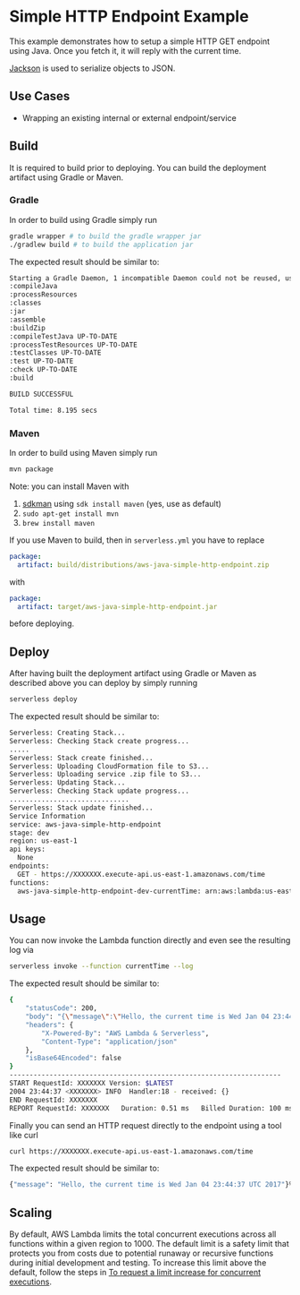 <!--
title: 'AWS Simple HTTP Endpoint example in Java'
description: 'This example demonstrates how to setup a simple HTTP GET endpoint using Java. Once you fetch it, it will reply with the current time.'
layout: Doc
framework: v1
platform: AWS
language: Java
priority: 10
authorLink: 'https://github.com/DoWhileGeek'
authorName: 'Joeseph Rodrigues'
authorAvatar: 'https://avatars3.githubusercontent.com/u/1767769?v=4&s=140'
-->
# Simple HTTP Endpoint Example

This example demonstrates how to setup a simple HTTP GET endpoint using Java. Once you fetch it, it will reply with the current time.

[Jackson](https://github.com/FasterXML/jackson) is used to serialize objects to JSON.

## Use Cases

- Wrapping an existing internal or external endpoint/service

## Build

It is required to build prior to deploying. You can build the deployment artifact using Gradle or Maven.

### Gradle

In order to build using Gradle simply run

```bash
gradle wrapper # to build the gradle wrapper jar
./gradlew build # to build the application jar
```

The expected result should be similar to:

```bash
Starting a Gradle Daemon, 1 incompatible Daemon could not be reused, use --status for details
:compileJava
:processResources
:classes
:jar
:assemble
:buildZip
:compileTestJava UP-TO-DATE
:processTestResources UP-TO-DATE
:testClasses UP-TO-DATE
:test UP-TO-DATE
:check UP-TO-DATE
:build

BUILD SUCCESSFUL

Total time: 8.195 secs
```

### Maven

In order to build using Maven simply run

```bash
mvn package
```

Note: you can install Maven with

1. [sdkman](http://sdkman.io/) using `sdk install maven` (yes, use as default)
2. `sudo apt-get install mvn`
3. `brew install maven`

If you use Maven to build, then in `serverless.yml` you have to replace

```yaml
package:
  artifact: build/distributions/aws-java-simple-http-endpoint.zip
```
with
```yaml
package:
  artifact: target/aws-java-simple-http-endpoint.jar
```
before deploying.

## Deploy

After having built the deployment artifact using Gradle or Maven as described above you can deploy by simply running

```bash
serverless deploy
```

The expected result should be similar to:

```bash
Serverless: Creating Stack...
Serverless: Checking Stack create progress...
.....
Serverless: Stack create finished...
Serverless: Uploading CloudFormation file to S3...
Serverless: Uploading service .zip file to S3...
Serverless: Updating Stack...
Serverless: Checking Stack update progress...
..............................
Serverless: Stack update finished...
Service Information
service: aws-java-simple-http-endpoint
stage: dev
region: us-east-1
api keys:
  None
endpoints:
  GET - https://XXXXXXX.execute-api.us-east-1.amazonaws.com/time
functions:
  aws-java-simple-http-endpoint-dev-currentTime: arn:aws:lambda:us-east-1:XXXXXXX:function:aws-java-simple-http-endpoint-dev-currentTime

```

## Usage

You can now invoke the Lambda function directly and even see the resulting log via

```bash
serverless invoke --function currentTime --log
```

The expected result should be similar to:

```bash
{
    "statusCode": 200,
    "body": "{\"message\":\"Hello, the current time is Wed Jan 04 23:44:37 UTC 2017\"}",
    "headers": {
        "X-Powered-By": "AWS Lambda & Serverless",
        "Content-Type": "application/json"
    },
    "isBase64Encoded": false
}
--------------------------------------------------------------------
START RequestId: XXXXXXX Version: $LATEST
2004 23:44:37 <XXXXXXX> INFO  Handler:18 - received: {}
END RequestId: XXXXXXX
REPORT RequestId: XXXXXXX	Duration: 0.51 ms	Billed Duration: 100 ms 	Memory Size: 1024 MB	Max Memory Used: 53 MB
```

Finally you can send an HTTP request directly to the endpoint using a tool like curl

```bash
curl https://XXXXXXX.execute-api.us-east-1.amazonaws.com/time
```

The expected result should be similar to:

```bash
{"message": "Hello, the current time is Wed Jan 04 23:44:37 UTC 2017"}%  
```

## Scaling

By default, AWS Lambda limits the total concurrent executions across all functions within a given region to 1000. The default limit is a safety limit that protects you from costs due to potential runaway or recursive functions during initial development and testing. To increase this limit above the default, follow the steps in [To request a limit increase for concurrent executions](http://docs.aws.amazon.com/lambda/latest/dg/concurrent-executions.html#increase-concurrent-executions-limit).
